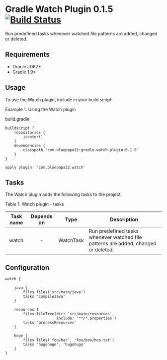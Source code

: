 Gradle Watch Plugin 0.1.5 [![Build Status](https://travis-ci.org/bluepapa32/gradle-watch-plugin.png?branch=master)](https://travis-ci.org/bluepapa32/gradle-watch-plugin)
=========================

Run predefined tasks whenever watched file patterns are added, changed or deleted.


Requirements
------------

- Oracle JDK7+
- Gradle 1.9+


Usage
-----

To use the Watch plugin, include in your build script:

Example 1. Using the Watch plugin

build.gradle
~~~
buildscript {
    repositories {
        jcenter()
    }
    dependencies {
        classpath 'com.bluepapa32:gradle-watch-plugin:0.1.5'
    }
}   

apply plugin: 'com.bluepapa32.watch'
~~~


Tasks
-----

The Watch plugin adds the following tasks to the project.

Table 1. Watch plugin - tasks

|Task name       |Depends on|Type     |Description                                                                       |
|:--------------:|:--------:|:-------:|----------------------------------------------------------------------------------|
|watch           |-         |WatchTask|Run predefined tasks whenever watched file patterns are added, changed or deleted.|


Configuration
-------------
~~~
watch {

    java {
        files files('src/main/java')
        tasks 'compileJava'
    }

    resources {
        files fileTree(dir: 'src/main/resources',
                       include: '**/*.properties')
        tasks 'processResources'
    }

    hoge {
        files files('foo/bar', 'foo/boo/hoo.txt')
        tasks 'hogehoge', 'hugohugo'
    }
}
~~~

